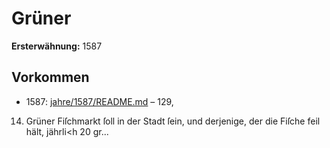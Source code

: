 # Grüner

**Ersterwähnung:** 1587

## Vorkommen
- 1587: [jahre/1587/README.md](../jahre/1587/README.md) – 129,

14) Grüner Fiſchmarkt ſoll in der Stadt ſein, und
derjenige, der die Fiſche feil hält, jährli<h 20 gr...
